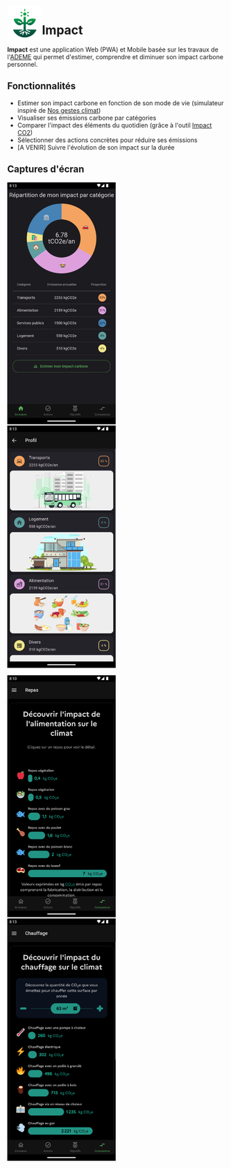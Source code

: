 <img align="left" width="80" height="80" src="assets/icon.png" alt="Impact">

# Impact

**Impact** est une application Web (PWA) et Mobile basée sur les travaux de l'[ADEME](https://www.ademe.fr/) qui permet d'estimer, comprendre et diminuer son impact carbone personnel.

## Fonctionnalités

- Estimer son impact carbone en fonction de son mode de vie (simulateur inspiré de [Nos gestes climat](https://nosgestesclimat.fr/))
- Visualiser ses émissions carbone par catégories
- Comparer l'impact des éléments du quotidien (grâce à l'outil [Impact CO2](https://impactco2.fr/))
- Sélectionner des actions concrètes pour réduire ses émissions
- [A VENIR] Suivre l'évolution de son impact sur la durée

## Captures d'écran

[<img width=250 alt="Emissions" src="documentation/screenshots/emissions.png?raw=true">](documentation/screenshots/emissions.png?raw=true)&nbsp;&nbsp;
[<img width=250 alt="Profile" src="documentation/screenshots/profile.png?raw=true">](documentation/screenshots/profile.png?raw=true)&nbsp;&nbsp;

[<img width=250 alt="Comparateur_Repas" src="documentation/screenshots/comparator_meal.png?raw=true">](documentation/screenshots/comparator_meal.png?raw=true)&nbsp;&nbsp;
[<img width=250 alt="Comparateur_Chauffage" src="documentation/screenshots/comparator_heating.png?raw=true">](documentation/screenshots/comparator_heating.png?raw=true)
